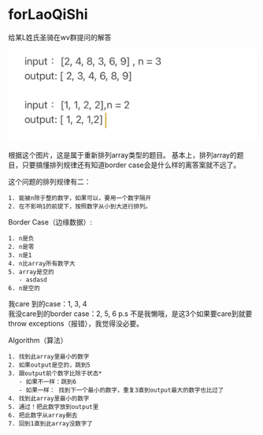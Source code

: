 # forLaoQiShi

给某L姓氏圣骑在wv群提问的解答

![alt text](img/weChat_image.jpg "大致的问题")

根据这个图片，这是属于重新排列array类型的题目。
基本上，排列array的题目，只要搞懂排列规律还有知道border case会是什么样的离答案就不远了。

这个问题的排列规律有二：
```
1. 能被n除于整的数字，如果可以，要用一个数字隔开
2. 在不影响1的前提下，按照数字从小到大进行排列。
```
         
Border Case（边缘数据）:
```
1. n是负
2. n是零
3. n是1
4. n比array所有数字大
5. array是空的
   - asdasd
6. n是空的
```
我care 到的case：1, 3, 4
<br/>我没care到的border case：2, 5, 6 
p.s 不是我懒哦，是这3个如果要care到就要throw exceptions（报错），我觉得没必要。

Algorithm（算法）
```
1. 找到此array里最小的数字
2. 如果output是空的，跳到5
3. 跟output前个数字比除于状态*
   - 如果不一样：跳到6
   - 如果一样： 找到下一个最小的数字，重复3直到output最大的数字也比过了
4. 找到此array里最小的数字
5. 通过！把此数字放到output里
6. 把此数字从array删去
7. 回到1直到此array没数字了
```
